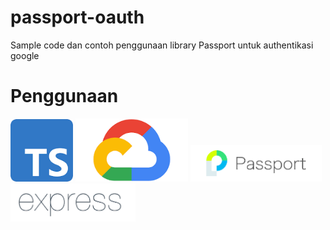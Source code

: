 # passport-oauth
<p>Sample code dan contoh penggunaan library Passport untuk authentikasi google</p>

# Penggunaan
<a href='https://expressjs.com'><img src='./docs_image/typescript.png' width="100"></a>
<a href='https://expressjs.com'><img src='./docs_image/gcloud.png' width="180"></a>
<a href='https://expressjs.com'><img src='./docs_image/passport.png' width="210"></a>
<a href='https://expressjs.com'><img src='./docs_image/express.png' width="200"></a>